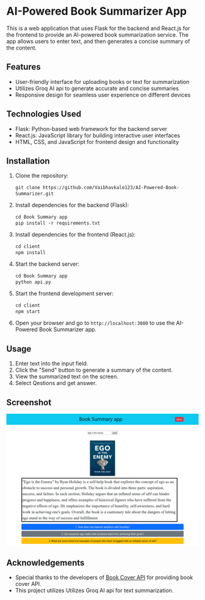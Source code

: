 # AI-Powered Book Summarizer App

This is a web application that uses Flask for the backend and React.js for the frontend to provide an AI-powered book summarization service. The app allows users to enter text, and then generates a concise summary of the content.

## Features

- User-friendly interface for uploading books or text for summarization
- Utilizes Groq AI api to generate accurate and concise summaries
- Responsive design for seamless user experience on different devices

## Technologies Used

- Flask: Python-based web framework for the backend server
- React.js: JavaScript library for building interactive user interfaces
- HTML, CSS, and JavaScript for frontend design and functionality

## Installation

1. Clone the repository:
   ```
   git clone https://github.com/Vaibhavkale123/AI-Powered-Book-Summarizer.git
   ```

2. Install dependencies for the backend (Flask):
   ```
   cd Book Summary app
   pip install -r requirements.txt
   ```

3. Install dependencies for the frontend (React.js):
   ```
   cd client
   npm install
   ```

4. Start the backend server:
   ```
   cd Book Summary app 
   python api.py
   ```

5. Start the frontend development server:
   ```
   cd client
   npm start
   ```

6. Open your browser and go to `http://localhost:3000` to use the AI-Powered Book Summarizer app.

## Usage

1. Enter text into the input field.
2. Click the "Send" button to generate a summary of the content.
3. View the summarized text on the screen.
4. Select Qestions and get answer.


## Screenshot

![Home Screenshot](/screenshot/summary.png)

## Acknowledgements

- Special thanks to the developers of [Book Cover API](https://github.com/w3slley/bookcover-api) for providing book cover API.
- This project utilizes Utilizes Groq AI api for text summarization.
